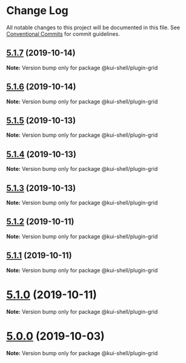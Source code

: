# Change Log

All notable changes to this project will be documented in this file.
See [Conventional Commits](https://conventionalcommits.org) for commit guidelines.

## [5.1.7](https://github.com/IBM/kui/compare/v5.1.6...v5.1.7) (2019-10-14)

**Note:** Version bump only for package @kui-shell/plugin-grid

## [5.1.6](https://github.com/IBM/kui/compare/v4.5.0...v5.1.6) (2019-10-14)

**Note:** Version bump only for package @kui-shell/plugin-grid

## [5.1.5](https://github.com/IBM/kui/compare/v4.5.0...v5.1.5) (2019-10-13)

**Note:** Version bump only for package @kui-shell/plugin-grid

## [5.1.4](https://github.com/IBM/kui/compare/v5.1.3...v5.1.4) (2019-10-13)

**Note:** Version bump only for package @kui-shell/plugin-grid

## [5.1.3](https://github.com/IBM/kui/compare/v4.5.0...v5.1.3) (2019-10-13)

**Note:** Version bump only for package @kui-shell/plugin-grid

## [5.1.2](https://github.com/IBM/kui/compare/v4.5.0...v5.1.2) (2019-10-11)

**Note:** Version bump only for package @kui-shell/plugin-grid

## [5.1.1](https://github.com/IBM/kui/compare/v4.5.0...v5.1.1) (2019-10-11)

**Note:** Version bump only for package @kui-shell/plugin-grid

# [5.1.0](https://github.com/IBM/kui/compare/v4.5.0...v5.1.0) (2019-10-11)

**Note:** Version bump only for package @kui-shell/plugin-grid

# [5.0.0](https://github.com/IBM/kui/compare/v4.5.0...v5.0.0) (2019-10-03)

**Note:** Version bump only for package @kui-shell/plugin-grid
